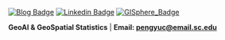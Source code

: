 [![Blog Badge](https://img.shields.io/badge/Web-PengyuChen-black)](https://pengyu-gis.github.io/)
[![Linkedin Badge](https://img.shields.io/badge/Linkedin-PengyuChen-blue?style=flat-square&logo=Linkedin&logoColor=white&link=http://linkedin.com/in/pengyu-chen-a07973181/)](http://linkedin.com/in/pengyu-chen-a07973181/)
[![GISphere_Badge](https://img.shields.io/badge/GISphere-GISphereInfo-yellow)](https://gisphere.info/)

**GeoAI & GeoSpatial Statistics**  | **Email: pengyuc@email.sc.edu** <br>

